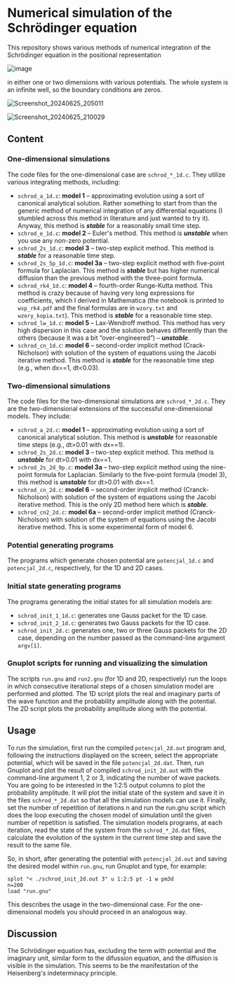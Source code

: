 # Numerical simulation of the Schrödinger equation
This repository shows various methods of numerical integration of the Schrödinger equation in the positional representation

![image](https://github.com/frank01101/schroedinger_eq/assets/144745744/222397c7-6ec5-422a-b257-e9ee9afd18f9)

in either one or two dimensions with various potentials. The whole system is an infinite well, so the boundary conditions are zeros.

![Screenshot_20240625_205011](https://github.com/frank01101/schroedinger_eq/assets/144745744/8510f925-518c-451a-bec3-b3d65f7f6ff7)

![Screenshot_20240625_210029](https://github.com/frank01101/schroedinger_eq/assets/144745744/d488bff0-3afd-45dd-95a2-a195836e1fde)


## Content
### One-dimensional simulations
The code files for the one-dimensional case are `schrod_*_1d.c`. They utilize various integrating methods, including:
- `schrod_a_1d.c`: **model 1** – approximating evolution using a sort of canonical analytical solution. Rather something to start from than the generic method of numerical integration of any differential equations (I stumbled across this method in literature and just wanted to try it). Anyway, this method is ***stable*** for a reasonably small time step.
- `schrod_e_1d.c`: **model 2** – Euler's method. This method is ***unstable*** when you use any non-zero potential.
- `schrod_2s_1d.c`: **model 3** – two-step explicit method. This method is ***stable*** for a reasonable time step.
- `schrod_2s_5p_1d.c`: **model 3a** – two-step explicit method with five-point formula for Laplacian. This method is ***stable*** but has higher numerical diffusion than the previous method with the three-point formula.
- `schrod_rk4_1d.c`: **model 4** – fourth-order Runge-Kutta method. This method is crazy because of having very long expressions for coefficients, which I derived in Mathematica (the notebook is printed to `wsp_rk4.pdf` and the final formulas are in `wzory.txt` and `wzory_kopia.txt`). This method is ***stable*** for a reasonable time step.
- `schrod_lw_1d.c`: **model 5** – Lax-Wendroff method. This method has very high dispersion in this case and the solution behaves differently than the others (because it was a bit “over-engineered”) – ***unstable***.
- `schrod_cn_1d.c`: **model 6** – second-order implicit method (Crack-Nicholson) with solution of the system of equations using the Jacobi iterative method. This method is ***stable*** for the reasonable time step (e.g., when dx==1, dt<0.03).

### Two-dimensional simulations
The code files for the two-dimensional simulations are `schrod_*_2d.c`. They are the two-dimensional extensions of the successful one-dimensional models. They include:
- `schrod_a_2d.c`: **model 1** – approximating evolution using a sort of canonical analytical solution. This method is ***unstable*** for reasonable time steps (e.g., dt>0.01 with dx==1).
- `schrod_2s_2d.c`: **model 3** – two-step explicit method. This method is ***unstable*** for dt>0.01 with dx==1.
- `schrod_2s_2d_9p.c`: **model 3a** – two-step explicit method using the nine-point formula for Laplacian. Similarly to the five-point formula (model 3), this method is ***unstable*** for dt>0.01 with dx==1.
- `schrod_cn_2d.c`: **model 6** – second-order implicit method (Cranck-Nicholson) with solution of the system of equations using the Jacobi iterative method. This is the only 2D method here which is ***stable***.
- `schrod_cn2_2d.c`: **model 6a** – second-order implicit method (Cranck-Nicholson) with solution of the system of equations using the Jacobi iterative method. This is some experimental form of model 6.

### Potential generating programs
The programs which generate chosen potential are `potencjal_1d.c` and `potencjal_2d.c`, respectively, for the 1D and 2D cases.

### Initial state generating programs
The programs generating the initial states for all simulation models are:
- `schrod_init_1_1d.c`: generates one Gauss packet for the 1D case.
- `schrod_init_2_1d.c`: generates two Gauss packets for the 1D case.
- `schrod_init_2d.c`: generates one, two or three Gauss packets for the 2D case, depending on the number passed as the command-line argument `argv[1]`.

### Gnuplot scripts for running and visualizing the simulation
The scripts `run.gnu` and `run2.gnu` (for 1D and 2D, respectively) run the loops in which consecutive iterational steps of a chosen simulation model are performed and plotted. The 1D script plots the real and imaginary parts of the wave function and the probability amplitude along with the potential. The 2D script plots the probability amplitude along with the potential.

## Usage
To run the simulation, first run the compiled `potencjal_2d.out` program and, following the instructions displayed on the screen, select the appropriate potential, which will be saved in the file `potencjal_2d.dat`. Then, run Gnuplot and plot the result of compiled `schrod_init_2d.out` with the command-line argument 1, 2 or 3, indicating the number of wave packets. You are going to be interested in the 1:2:5 output columns to plot the probability amplitude. It will plot the initial state of the system and save it in the files `schrod_*_2d.dat` so that all the simulation models can use it. Finally, set the number of repetition of iterations n and run the run.gnu script which does the loop executing the chosen model of simulation until the given number of repetition is satisfied. The simulation models programs, at each iteration, read the state of the system from the `schrod_*_2d.dat` files, calculate the evolution of the system in the current time step and save the result to the same file.

So, in short, after generating the potential with `potencjal_2d.out` and saving the desired model within `run.gnu`, run Gnuplot and type, for example:
```
splot "< ./schrod_init_2d.out 3" u 1:2:5 pt -1 w pm3d
n=200
load "run.gnu"
```
This describes the usage in the two-dimensional case. For the one-dimensional models you should proceed in an analogous way.

## Discussion
The Schrödinger equation has, excluding the term with potential and the imaginary unit, similar form to the difussion equation, and the diffusion is visible in the simulation. This seems to be the manifestation of the Heisenberg's indeterminacy principle.
